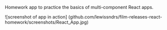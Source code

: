 Homework app to practice the basics of multi-component React apps.


![screenshot of app in action]
(github.com/lewissndrs/film-releases-react-homework/screenshots/React_App.jpg)
